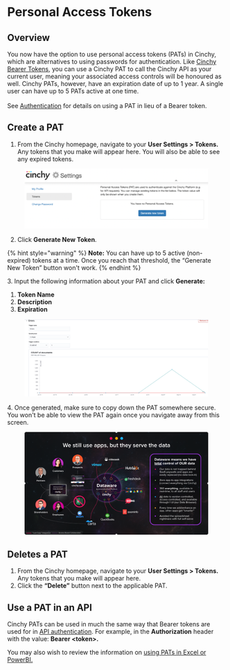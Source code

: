 # Personal Access Tokens

## Overview

You now have the option to use personal access tokens (PATs) in Cinchy, which are alternatives to using passwords for authentication. Like [Cinchy Bearer Tokens](https://platform.docs.cinchy.com/api-guide/api-overview/api-authentication#post-bearer-token-request), you can use a Cinchy PAT to call the Cinchy API as your current user, meaning your associated access controls will be honoured as well. Cinchy PATs, however, have an expiration date of up to 1 year. A single user can have up to 5 PATs active at one time.\
\
See [Authentication](../../../api-guide/api-overview/api-authentication.md) for details on using a PAT in lieu of a Bearer token.

## Create a PAT

1. From the Cinchy homepage, navigate to your **User Settings > Tokens.** Any tokens that you make will appear here. You will also be able to see any expired tokens.

<figure><img src="../../../.gitbook/assets/image (715).png" alt=""><figcaption></figcaption></figure>

2. Click **Generate New Token**.

{% hint style="warning" %}
**Note:** You can have up to 5 active (non-expired) tokens at a time. Once you reach that threshold, the “Generate New Token” button won't work.
{% endhint %}

3\. Input the following information about your PAT and click **Generate:**

1. **Token Name**
2. **Description**
3. **Expiration**

<figure><img src="../../../.gitbook/assets/image (290).png" alt=""><figcaption></figcaption></figure>

4\. Once generated, make sure to copy down the PAT somewhere secure. You won't be able to view the PAT again once you navigate away from this screen.

<figure><img src="../../../.gitbook/assets/image (240).png" alt=""><figcaption></figcaption></figure>

## Deletes a PAT

1. From the Cinchy homepage, navigate to your **User Settings > Tokens.** Any tokens that you make will appear here.
2. Click the **“Delete”** button next to the applicable PAT.

## Use a PAT in an API

Cinchy PATs can be used in much the same way that Bearer tokens are used for in [API authentication](../../../api-guide/api-overview/api-authentication.md). For example, in the **Authorization** header with the value: **Bearer \<token>.**

You may also wish to review the information on [using PATs in Excel or PowerBI.](../../builder-guides/integration-guides.md)
